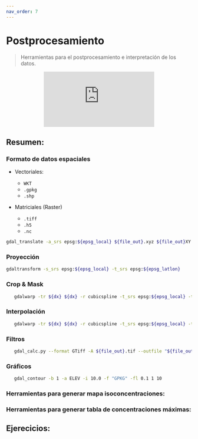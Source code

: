 ```yaml
---
nav_order: 7
---
```


# Postprocesamiento

> Herramientas para el postprocesamiento e interpretación de los datos.

<center><iframe max-width="400" aspect-ratio="0.5625" src="https://www.youtube.com/embed/MUQfKFzIOeU" frameborder="0" allow="accelerometer; autoplay; encrypted-media; gyroscope; picture-in-picture" 
allowfullscreen>
</iframe></center>


## Resumen:

### Formato de datos espaciales

+ Vectoriales:
	- ``WKT``
	- ``.gpkg ``
	- ``.shp ``

+ Matriciales (Raster)
	- ``.tiff``
	- ``.h5``
	- ``.nc``


```bash
gdal_translate -a_srs epsg:${epsg_local} ${file_out}.xyz ${file_out}XY.tif
```

### Proyección

```bash
gdaltransform -s_srs epsg:${epsg_local} -t_srs epsg:${epsg_latlon}
```


### Crop & Mask

```bash
   gdalwarp -tr ${dx} ${dx} -r cubicspline -t_srs epsg:${epsg_local} -te ${xini2} ${yini2} ${xfin2} ${yfin2} ${inp_dem} ${dem_file}
```

### Interpolación 

```bash
   gdalwarp -tr ${dx} ${dx} -r cubicspline -t_srs epsg:${epsg_local} -te ${xini2} ${yini2} ${xfin2} ${yfin2} ${inp_dem} ${dem_file}
```

### Filtros

```bash
   gdal_calc.py --format GTiff -A ${file_out}.tif --outfile "${file_out}BG.tif" --calc "A + ${BG}" 
```

### Gráficos

```bash
   gdal_contour -b 1 -a ELEV -i 10.0 -f "GPKG" -fl 0.1 1 10

```


### Herramientas para generar mapa isoconcentraciones:




### Herramientas para generar tabla de concentraciones máximas:



## Ejerecicios:




